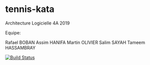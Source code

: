# tennis-kata
Architecture Logicielle 4A 2019

Equipe:

Rafael BOBAN
Assim HANIFA
Martin OLIVIER
Salim SAYAH
Tameem HASSAMBRAY

[![Build Status](https://travis-ci.org/Assimh/supermarket-receipt.svg?branch=master)](https://travis-ci.org/Assimh/supermarket-receipt)